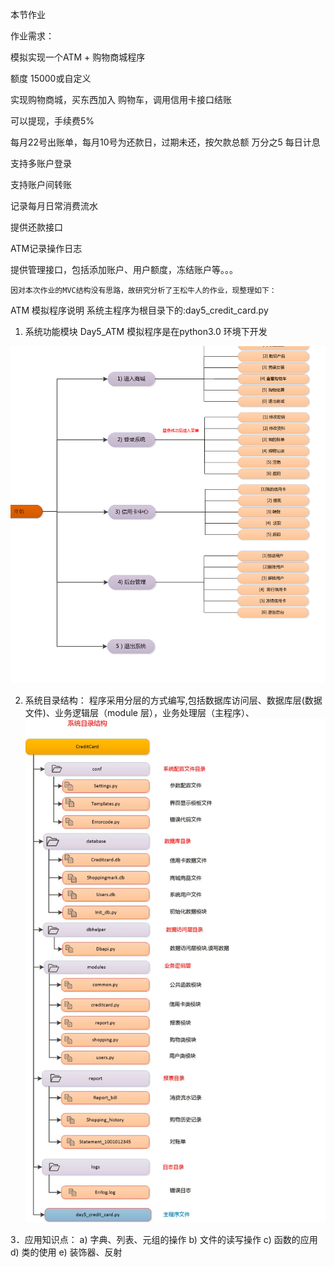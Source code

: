 本节作业

作业需求：

模拟实现一个ATM + 购物商城程序

额度 15000或自定义

实现购物商城，买东西加入 购物车，调用信用卡接口结账

可以提现，手续费5%

每月22号出账单，每月10号为还款日，过期未还，按欠款总额 万分之5 每日计息

支持多账户登录

支持账户间转账

记录每月日常消费流水

提供还款接口

ATM记录操作日志

提供管理接口，包括添加账户、用户额度，冻结账户等。。。


    因对本次作业的MVC结构没有思路，故研究分析了王松牛人的作业，现整理如下：


ATM 模拟程序说明
系统主程序为根目录下的:day5_credit_card.py
1. 系统功能模块
Day5_ATM 模拟程序是在python3.0 环境下开发

![image](https://github.com/wushank/python/blob/master/day5/%E4%B8%BB%E6%B5%81%E7%A8%8B%E5%9B%BE.png)

2. 系统目录结构：
程序采用分层的方式编写,包括数据库访问层、数据库层(数据文件)、业务逻辑层（module 层），业务处理层（主程序）、
![image](https://github.com/wushank/python/blob/master/day5/%E7%9B%AE%E5%BD%95%E7%BB%93%E6%9E%84%E5%9B%BE.png)

3．应用知识点：
a) 字典、列表、元组的操作
b) 文件的读写操作
c) 函数的应用
d) 类的使用
e) 装饰器、反射
